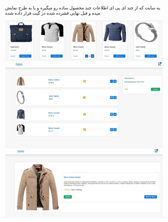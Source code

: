 یه سایت  که از چند ای پی ای اطلاعات چند محصول ساده رو میگیره و با یه طرح نمایش میده و فیل نهایی فشرده شده در گیت قرار داده شده 

<img src="WhatsApp Image 2022-01-19 at 17.11.01 (1).jpeg"/>
<img src="WhatsApp Image 2022-01-19 at 17.11.01 (2).jpeg"/>
<img src="WhatsApp Image 2022-01-19 at 17.11.01.jpeg"/>
